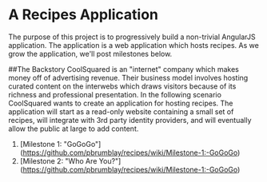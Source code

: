 # A Recipes Application

The purpose of this project is to progressively build a non-trivial AngularJS application. The application is a web application which hosts recipes. As we grow the application, we'll post milestones below.

##The Backstory
CoolSquared is an "internet" company which makes money off of advertising revenue. Their business model involves hosting curated 
content on the interwebs which draws visitors because of its richness and professional presentation. In the following scenario CoolSquared 
wants to create an application for hosting recipes. The application will start as a read-only website containing a small set of recipes, will integrate with 3rd party identity providers, and will eventually allow the public at large to add content.

1. [Milestone 1: "GoGoGo"] (https://github.com/pbrumblay/recipes/wiki/Milestone-1:-GoGoGo)
1. [Milestone 2: "Who Are You?"] (https://github.com/pbrumblay/recipes/wiki/Milestone-1:-GoGoGo)


